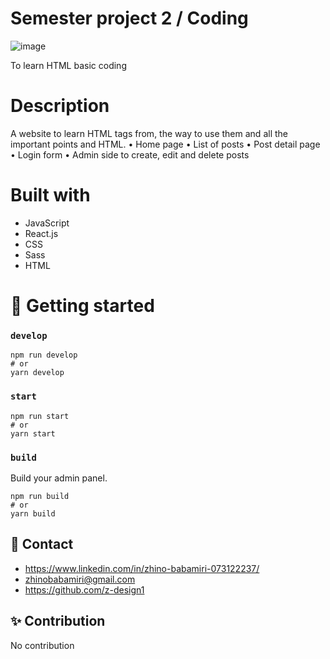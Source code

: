 # Semester project 2 / Coding
![image](https://user-images.githubusercontent.com/74776389/194117470-799f1cee-e733-49b0-9666-663ebf562f35.png)


To learn HTML basic coding

# Description
A website to learn HTML tags from, the way to use them and all the important points and HTML.
	• Home page
	• List of posts
	• Post detail page
	• Login form
	• Admin side to create, edit and delete posts
  
# Built with
- JavaScript
- React.js
- CSS
- Sass
- HTML
  
  
# 🚀 Getting started


### `develop`

```
npm run develop
# or
yarn develop
```

### `start`

```
npm run start
# or
yarn start
```

### `build`

Build your admin panel.
```
npm run build
# or
yarn build
```



## 📱 Contact
- https://www.linkedin.com/in/zhino-babamiri-073122237/
- zhinobabamiri@gmail.com
- https://github.com/z-design1



## ✨ Contribution

No contribution

